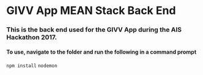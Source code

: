 # GIVV App MEAN Stack Back End

### This is the back end used for the GIVV App during the AIS Hackathon 2017.

#### To use, navigate to the folder and run the following in a command prompt
`npm install`
`nodemon`

